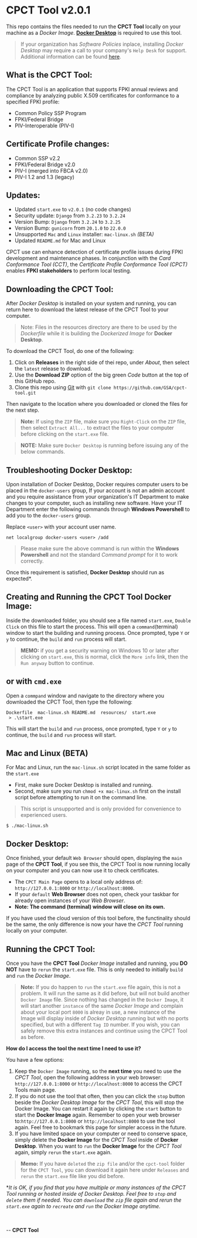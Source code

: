 # CPCT Tool v2.0.1

This repo contains the files needed to run the **CPCT Tool** locally on your machine as a *Docker Image*.
[**Docker Desktop**](https://www.docker.com) is required to use this tool. 

> If your organization has *Software Policies* inplace, installing
*Docker Desktop* may require a call to your company's `Help Desk` for support. Additional information can be found [here](https://docs.docker.com/desktop/install/windows-install/). 


## What is the CPCT Tool:
The CPCT Tool is an application that supports FPKI annual reviews and compliance by analyzing public X.509 certificates for conformance to a specified FPKI profile:

- Common Policy SSP Program
- FPKI/Federal Bridge
- PIV-Interoperable (PIV-I)


## Certificate Profile changes:
  - Common SSP v2.2
  - FPKI/Federal Bridge  v2.0
  - PIV-I (merged into FBCA v2.0)
  - PIV-I 1.2 and 1.3 (legacy)

## Updates:
- Updated `start.exe` to `v2.0.1` (no code changes)
- Security update: `Django` from `3.2.23` to `3.2.24`
- Version Bump: `Django` from `3.2.24` to `3.2.25`
- Version Bump: `gunicorn` from `20.1.0` to `22.0.0`
- Unsupported `Mac` and `Linux` installer: `mac-linux.sh` *(BETA)*
- Updated `README.md` for Mac and Linux

CPCT use can enhance detection of certificate profile issues during FPKI development and maintenance phases. In conjunction with the *Card Conformance Tool (CCT)*, the *Certificate Profile Conformance Tool (CPCT)* enables **FPKI stakeholders** to perform local testing. 

## Downloading the CPCT Tool:

After *Docker Desktop* is installed on your system and running, you can return here to download the latest release of the CPCT Tool to your computer. 

> Note: Files in the resources directory are there to be used by the *Dockerfile* while it is building the *Dockerized Image* for **Docker Desktop**.

To download the CPCT Tool, do one of the following:
1. Click on **Releases** in the right side of thei repo, under *About*, then select the `latest` release to download. 
2. Use the **Download ZIP** option of the big green *Code* button at the top of this GitHub repo.
3. Clone this repo using [Git](https://git-scm.com) with `git clone https://github.com/GSA/cpct-tool.git`

Then navigate to the location where you downloaded or cloned the files for the next step.

> **Note:** If using the `ZIP` file, make sure you `Right-Click` on the `ZIP` file, then select `Extract All...` to extract the files to your computer before clicking on the `start.exe` file.

> **NOTE:** Make sure `Docker Desktop` is running before issuing any of the below commands.


## Troubleshooting Docker Desktop:

Upon installation of Docker Desktop, Docker requires computer users to be placed in the `docker-users` group, If your account is not an admin account and you require assistance from your organization's IT Department to make changes to your computer, such as installing new software. Have your IT Department enter the following commands through **Windows Powershell** to add you to the `docker-users` group. 

Replace `<user>` with your account user name.  

```shell
net localgroup docker-users <user> /add
```
> Please make sure the above command is run within the **Windows Powershell** and not the standard *Command prompt* for it to work correctly.

Once this requirement is satisfied, **Docker Desktop** should run as expected*.


## Creating and Running the CPCT Tool Docker Image:

Inside the downloaded folder, you should see a file named `start.exe`, `Double Click` on this file to start the process. This will open a `command`(terminal) window to start the building and running process. Once prompted, type `Y` or `y` to continue, the `build` and `run` process will start.

> **MEMO:** if you get a security warning on Windows 10 or later after clicking on `start.exe`, this is normal, click the `More info` link, then the `Run anyway` button to continue. 

## or with `cmd.exe`

Open a `commpand` window and navigate to the directory where you downloaded the CPCT Tool, then type the following:  

```shell
Dockerfile  mac-linux.sh README.md  resources/  start.exe 
 > .\start.exe
```
This will start the `build` and `run` process, once prompted, type `Y` or `y` to continue, the `build` and `run` process will start. 

## Mac and Linux (BETA)

For Mac and Linux, run the `mac-linux.sh` script located in the same folder as the `start.exe`

- First, make sure Docker Desktop is installed and running. 
- Second, make sure you run `chmod +x mac-linux.sh` first on the install script before attempting to run it on the command line.

> This script is unsupported and is only provided for convenience to experienced users. 

```shell
$ ./mac-linux.sh
```

## Docker Desktop:

Once finished, your default `Web Browser` should open, displaying the `main` page of the **CPCT Tool**, if you see this, the CPCT Tool is now running locally on your computer and you can now use it to check certificates. 

- The `CPCT Main Page` opens to a local only address of: `http://127.0.0.1:8000` or `http://localhost:8000`.
- If your `default` **Web Browser** does not open, check your taskbar for already open instances of your *Web Browser*.
- **Note: The command (terminal) window will close on its own.** 

If you have used the cloud version of this tool before, the functinality should be the same, the only difference is now your have the *CPCT Tool* running locally on your computer.

## Running the CPCT Tool:

Once you have the **CPCT Tool** *Docker Image* installed and running, you **DO NOT** have to `rerun` the `start.exe` file. This is only needed to initially `build` and `run` the *Docker Image*.

> **Note:** If you do happen to `run` the `start.exe` file again, this is not a problem. It will run the same as it did before, but will not build another `Docker Image` file. Since nothing has changed in the `Docker Image`, it will start another `instance` of the same *Docker Image* and complain about your local port `8000` is alreay in use, a new instance of the Image will display inside of *Docker Desktop* running but with no ports specified, but with a different `Tag ID` number. If you wish, you can safely remove this extra instances and continue using the CPCT Tool as before.  

**How do I access the tool the next time I need to use it?**

You have a few options:
1. Keep the `Docker Image` running, so the __next time__ you need to use the *CPCT Tool*, open the following address in your web browser: `http://127.0.0.1:8000` or `http://localhost:8000` to access the CPCT Tools main page.
2. If you do not use the tool that often, then you can click the `stop` button beside the *Docker Desktop Image* for the *CPCT Tool*, this will stop the Docker Image. You can restart it again by clicking the `start` button to start the **Docker Image** again. Remember to open your web browser to:`http://127.0.0.1:8000` or `http://localhost:8000` to use the tool again. Feel free to bookmark this page for simpler access in the future. 
3. If you have limited space on your computer or need to conserve space, simply delete the **Docker Image** for the *CPCT Tool* inside of **Docker Desktop**. When you want to `run` the **Docker Image** for the *CPCT Tool* again, simply `rerun` the `start.exe` again.

> **Memo:** If you have `deleted` the `zip file` and/or the `cpct-tool` folder for the `CPCT Tool`, you can download it again here under `Releases` and `rerun` the `start.exe` file like you did before.

**It is OK, if you find that you have multiple or many instances of the *CPCT Tool* running or hosted inside of Docker Desktop. Feel free to `stop` and `delete` them if needed. You can `download` the `zip` file again and rerun the `start.exe` again to `recreate` and `run` the *Docker Image* anytime.*  


<br><br>
-- **CPCT Tool**
